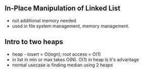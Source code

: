 

## In-Place Manipulation of Linked List
- not additional memory needed
- used in file system management, memory management.


## Intro to two heaps
- heap - insert = O(logn); root access = O(1)
- in list in min or max takes O(N). O(1) in heap is it's advantage
- normal usecase is finding median using 2 heaps
